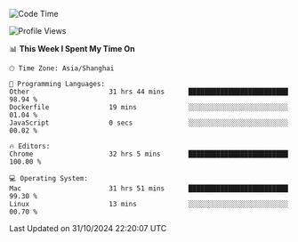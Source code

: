 <!--START_SECTION:waka-->
![Code Time](http://img.shields.io/badge/Code%20Time-2%2C942%20hrs%2042%20mins-blue)

![Profile Views](http://img.shields.io/badge/Profile%20Views-0-blue)

📊 **This Week I Spent My Time On** 

```text
🕑︎ Time Zone: Asia/Shanghai

💬 Programming Languages: 
Other                    31 hrs 44 mins      █████████████████████████   98.94 % 
Dockerfile               19 mins             ░░░░░░░░░░░░░░░░░░░░░░░░░   01.04 % 
JavaScript               0 secs              ░░░░░░░░░░░░░░░░░░░░░░░░░   00.02 % 

🔥 Editors: 
Chrome                   32 hrs 5 mins       █████████████████████████   100.00 % 

💻 Operating System: 
Mac                      31 hrs 51 mins      █████████████████████████   99.30 % 
Linux                    13 mins             ░░░░░░░░░░░░░░░░░░░░░░░░░   00.70 % 
```


 Last Updated on 31/10/2024 22:20:07 UTC
<!--END_SECTION:waka-->